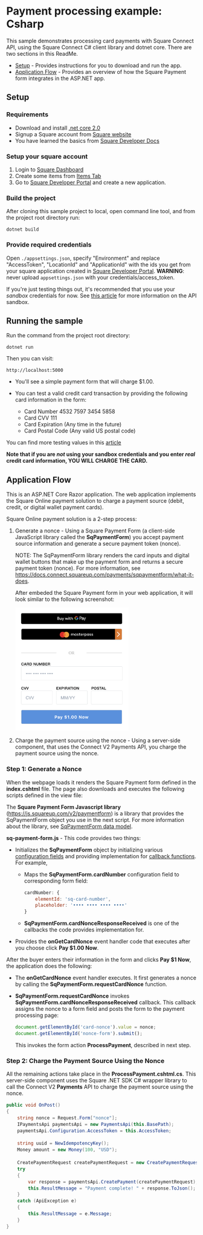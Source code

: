 # Payment processing example: Csharp

This sample demonstrates processing card payments with Square Connect API, using the
Square Connect C# client library and dotnet core. There are two sections in this ReadMe.
* [Setup](#setup) - Provides instructions for you to download and run the app.
* [Application Flow](#application-flow) - Provides an overview of how the Square Payment form integrates in the ASP.NET app.

## Setup

### Requirements

* Download and install [.net core 2.0](https://www.microsoft.com/net/download/macos)
* Signup a Square account from [Square website](https://squareup.com/signup)
* You have learned the basics from [Square Developer Docs](https://docs.connect.squareup.com/)

### Setup your square account

1. Login to [Square Dashboard](https://squareup.com/dashboard/)
2. Create some items from [Items Tab](https://squareup.com/dashboard/items/library)
3. Go to [Square Developer Portal](https://connect.squareup.com/apps) and create a new application.

### Build the project

After cloning this sample project to local, open command line tool, and from the project root directory run:

    dotnet build

### Provide required credentials

Open `./appsettings.json`, specify "Environment" and replace "AccessToken", "LocationId" and "ApplicationId" with the ids you get from your square application created in [Square Developer Portal](https://connect.squareup.com/apps).
<b>WARNING</b>: never upload `appsettings.json` with your credentials/access_token.

If you're just testing things out, it's recommended that you use your _sandbox_
credentials for now. See
[this article](https://docs.connect.squareup.com/articles/using-sandbox/)
for more information on the API sandbox.

## Running the sample

Run the command from the project root directory:

    dotnet run

Then you can visit:

    http://localhost:5000

* You'll see a simple payment form that will charge $1.00.
* You can test a valid credit card transaction by providing the following card information in the form:

    * Card Number 4532 7597 3454 5858
    * Card CVV 111
    * Card Expiration (Any time in the future)
    * Card Postal Code (Any valid US postal code)

You can find more testing values in this [article](https://docs.connect.squareup.com/articles/using-sandbox)

**Note that if you are _not_ using your sandbox credentials and you enter _real_
credit card information, YOU WILL CHARGE THE CARD.**

## Application Flow

This is an ASP.NET Core Razor application. The web application implements the Square Online payment solution to charge a payment source (debit, credit, or digital wallet payment cards).

Square Online payment solution is a 2-step process: 

1. Generate a nonce -  Using a Square Payment Form (a client-side JavaScript library 
called the **SqPaymentForm**) you accept payment source information and generate a secure payment token (nonce).

    NOTE: The SqPaymentForm library renders the card inputs and digital wallet buttons that make up the payment form and returns a secure payment token (nonce). For more information, see https://docs.connect.squareup.com/payments/sqpaymentform/what-it-does.

    After embeded the Square Payment form in your web application, it will look similar to the following screenshot:

    <img src="./PaymentFormExample.png" width="300"/>

2. Charge the payment source using the nonce - Using a server-side component, that uses the Connect V2 Payments API, you charge the payment source using the nonce.

### Step 1: Generate a Nonce

When the webpage loads it renders the Square Payment form defined in the **index.cshtml**  file. The page also downloads and executes the following scripts defined in the view file:

The **Square Payment Form Javascript library** (https://js.squareup.com/v2/paymentform)  is a library that provides the SqPaymentForm object you use in the next script. For more information about the library, see [SqPaymentForm data model](https://docs.connect.squareup.com/api/paymentform#navsection-paymentform). 

**sq-payment-form.js** - This code provides two things:

* Initializes the **SqPaymentForm** object by initializing various 
[configuration fields](https://docs.connect.squareup.com/api/paymentform#paymentform-configurationfields) and providing implementation for [callback functions](https://docs.connect.squareup.com/api/paymentform#_callbackfunctions_detail). For example,

    * Maps the **SqPaymentForm.cardNumber** configuration field to corresponding form field:  

        ```javascript
        cardNumber: {
            elementId: 'sq-card-number',               
            placeholder: '•••• •••• •••• ••••'
        }
        ```
    * **SqPaymentForm.cardNonceResponseReceived** is one of the callbacks the code provides implementation for. 

* Provides the **onGetCardNonce** event handler code that executes after you choose click **Pay $1.00 Now**.

After the buyer enters their information in the form and clicks **Pay $1 Now**, the application does the following: 

* The **onGetCardNonce** event handler executes. It first generates a nonce by calling the **SqPaymentForm.requestCardNonce** function.
* **SqPaymentForm.requestCardNonce** invokes **SqPaymentForm.cardNonceResponseReceived** callback. This callback  assigns the nonce to a form field and posts the form to the payment processing page:

    ```javascript
    document.getElementById('card-nonce').value = nonce;
    document.getElementById('nonce-form').submit();  
    ```

    This invokes the form action **ProcessPayment**, described in next step.

### Step 2: Charge the Payment Source Using the Nonce 
All the remaining actions take place in the **ProcessPayment.cshtml.cs**.  This server-side component uses the Square .NET SDK C# wrapper library to call the Connect V2 **Payments** API to charge the payment source using the nonce.
```csharp
public void OnPost()
{
    string nonce = Request.Form["nonce"];
    IPaymentsApi paymentsApi = new PaymentsApi(this.BasePath);
    paymentsApi.Configuration.AccessToken = this.AccessToken;

    string uuid = NewIdempotencyKey();
    Money amount = new Money(100, "USD");

    CreatePaymentRequest createPaymentRequest = new CreatePaymentRequest(AmountMoney: amount, IdempotencyKey: uuid, SourceId: nonce);
    try
    {
        var response = paymentsApi.CreatePayment(createPaymentRequest);
        this.ResultMessage = "Payment complete! " + response.ToJson();
    }
    catch (ApiException e)
    {
        this.ResultMessage = e.Message;
    }
}
```



